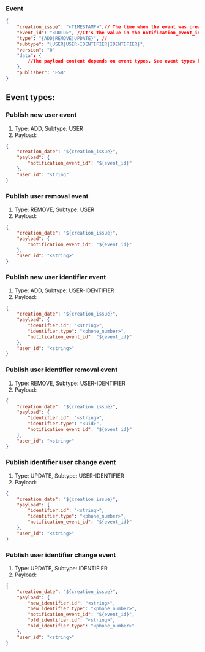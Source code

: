 ### Event

```json
{
	"creation_issue": "<TIMESTAMP>",// The time when the event was created or occurred.
	"event_id": "<UUID>", //It's the value in the notification_event_id field.
	"type": "{ADD|REMOVE|UPDATE}", // 
	"subtype": "{USER|USER-IDENTIFIER|IDENTIFIER}",
	"version": "0"
	"data": {
		//The payload content depends on event types. See event types below.
	},
	"publisher": "ESB"
}
```

## Event types:

### Publish new user event

1. Type: ADD, Subtype: USER
2. Payload:

```json
{
	"creation_date": "${creation_issue}",
	"payload": {
		"notification_event_id": "${event_id}"
	},
	"user_id": "string"
}
```

### Publish user removal event

1. Type: REMOVE, Subtype: USER
2. Payload:

```json
{
	"creation_date": "${creation_issue}",
	"payload": {
		"notification_event_id": "${event_id}"
	},
	"user_id": "<string>"
}
```

### Publish new user identifier event

1. Type: ADD, Subtype: USER-IDENTIFIER
2. Payload:

```json
{
	"creation_date": "${creation_issue}",
	"payload": {
		"identifier.id": "<string>",
		"identifier.type": "<phone_number>",
		"notification_event_id": "${event_id}"
	},
	"user_id": "<string>"
}
```

### Publish user identifier removal event

1. Type: REMOVE, Subtype: USER-IDENTIFIER
2. Payload:

```json
{
	"creation_date": "${creation_issue}",
	"payload": {
		"identifier.id": "<string>",
		"identifier.type": "<uid>",
		"notification_event_id": "${event_id}"
	},
	"user_id": "<string>"
}
```

### Publish identifier user change event

1. Type: UPDATE, Subtype: USER-IDENTIFIER
2. Payload:

```json
{
	"creation_date": "${creation_issue}",
	"payload": {
		"identifier.id": "<string>",
		"identifier.type": "<phone_number>",
		"notification_event_id": "${event_id}"
	},
	"user_id": "<string>"
}
```

### Publish user identifier change event

1. Type: UPDATE, Subtype: IDENTIFIER
2. Payload:

```json
{
	"creation_date": "${creation_issue}",
	"payload": {
		"new_identifier.id": "<string>",
		"new_identifier.type": "<phone_number>",
		"notification_event_id": "${event_id}",
		"old_identifier.id": "<string>",
		"old_identifier.type": "<phone_number>"
	},
	"user_id": "<string>"
}
```

